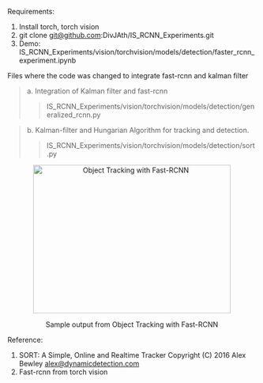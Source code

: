 Requirements:
1. Install torch, torch vision
2. git clone git@github.com:DivJAth/IS_RCNN_Experiments.git
3. Demo: IS_RCNN_Experiments/vision/torchvision/models/detection/faster_rcnn_experiment.ipynb

Files where the code was changed to integrate fast-rcnn and kalman filter
>a. Integration of Kalman filter and fast-rcnn  
   >> IS_RCNN_Experiments/vision/torchvision/models/detection/generalized_rcnn.py
 
>b. Kalman-filter and Hungarian Algorithm for tracking and detection.
   >> IS_RCNN_Experiments/vision/torchvision/models/detection/sort.py

<p align="center">
  <img src="results.gif" alt="Object Tracking with Fast-RCNN" height="300" width="400" />
  <p align="center">Sample output from Object Tracking with Fast-RCNN</p>
</p>

Reference:
1. SORT: A Simple, Online and Realtime Tracker Copyright (C) 2016 Alex Bewley alex@dynamicdetection.com
2. Fast-rcnn from torch vision

